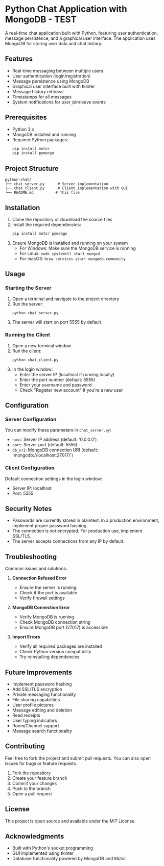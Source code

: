 # Python Chat Application with MongoDB - TEST

A real-time chat application built with Python, featuring user authentication, message persistence, and a graphical user interface. The application uses MongoDB for storing user data and chat history.

## Features

- Real-time messaging between multiple users
- User authentication (login/registration)
- Message persistence using MongoDB
- Graphical user interface built with tkinter
- Message history retrieval
- Timestamps for all messages
- System notifications for user join/leave events

## Prerequisites

- Python 3.x
- MongoDB installed and running
- Required Python packages:
  ```bash
  pip install motor
  pip install pymongo
  ```

## Project Structure

```
python-chat/
├── chat_server.py      # Server implementation
├── chat_client.py      # Client implementation with GUI
└── README.md          # This file
```

## Installation

1. Clone the repository or download the source files
2. Install the required dependencies:
   ```bash
   pip install motor pymongo
   ```
3. Ensure MongoDB is installed and running on your system
   - For Windows: Make sure the MongoDB service is running
   - For Linux: `sudo systemctl start mongod`
   - For macOS: `brew services start mongodb-community`

## Usage

### Starting the Server

1. Open a terminal and navigate to the project directory
2. Run the server:
   ```bash
   python chat_server.py
   ```
3. The server will start on port 5555 by default

### Running the Client

1. Open a new terminal window
2. Run the client:
   ```bash
   python chat_client.py
   ```
3. In the login window:
   - Enter the server IP (localhost if running locally)
   - Enter the port number (default: 5555)
   - Enter your username and password
   - Check "Register new account" if you're a new user

## Configuration

### Server Configuration
You can modify these parameters in `chat_server.py`:
- `host`: Server IP address (default: '0.0.0.0')
- `port`: Server port (default: 5555)
- `db_uri`: MongoDB connection URI (default: 'mongodb://localhost:27017/')

### Client Configuration
Default connection settings in the login window:
- Server IP: localhost
- Port: 5555

## Security Notes

- Passwords are currently stored in plaintext. In a production environment, implement proper password hashing.
- The connection is not encrypted. For production use, implement SSL/TLS.
- The server accepts connections from any IP by default.

## Troubleshooting

Common issues and solutions:

1. **Connection Refused Error**
   - Ensure the server is running
   - Check if the port is available
   - Verify firewall settings

2. **MongoDB Connection Error**
   - Verify MongoDB is running
   - Check MongoDB connection string
   - Ensure MongoDB port (27017) is accessible

3. **Import Errors**
   - Verify all required packages are installed
   - Check Python version compatibility
   - Try reinstalling dependencies

## Future Improvements

- Implement password hashing
- Add SSL/TLS encryption
- Private messaging functionality
- File sharing capabilities
- User profile pictures
- Message editing and deletion
- Read receipts
- User typing indicators
- Room/Channel support
- Message search functionality

## Contributing

Feel free to fork the project and submit pull requests. You can also open issues for bugs or feature requests.

1. Fork the repository
2. Create your feature branch
3. Commit your changes
4. Push to the branch
5. Open a pull request

## License

This project is open source and available under the MIT License.

## Acknowledgments

- Built with Python's socket programming
- GUI implemented using tkinter
- Database functionality powered by MongoDB and Motor
